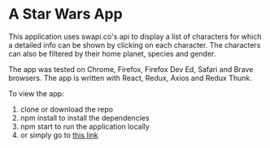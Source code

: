 # A Star Wars App

This application uses swapi.co's api to display a list of characters for which a detailed info can be shown by clicking on each character. The characters can also be filtered by their home planet, species and gender.

The app was tested on Chrome, Firefox, Firefox Dev Ed, Safari and Brave browsers.
The app is written with React, Redux, Axios and Redux Thunk.

To view the app:

1. clone or download the repo
1. npm install to install the dependencies
1. npm start to run the application locally
1. or simply go to [this link](https://a-star-wars-app.herokuapp.com/)
